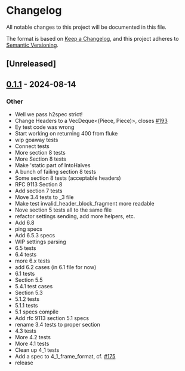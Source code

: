 # Changelog
All notable changes to this project will be documented in this file.

The format is based on [Keep a Changelog](https://keepachangelog.com/en/1.0.0/),
and this project adheres to [Semantic Versioning](https://semver.org/spec/v2.0.0.html).

## [Unreleased]

## [0.1.1](https://github.com/bearcove/fluke/compare/httpwg-macros-v0.1.0...httpwg-macros-v0.1.1) - 2024-08-14

### Other
- Well we pass h2spec strict!
- Change Headers to a VecDeque<(Piece, Piece)>, closes [#193](https://github.com/bearcove/fluke/pull/193)
- Ey test code was wrong
- Start working on returning 400 from fluke
- wip goaway tests
- Connect tests
- More section 8 tests
- More Section 8 tests
- Make 'static part of IntoHalves
- A bunch of failing section 8 tests
- Some section 8 tests (acceptable headers)
- RFC 9113 Section 8
- Add section 7 tests
- Move 3.4 tests to _3 file
- Make test invalid_header_block_fragment more readable
- Nove section 5 tests all to the same file
- refactor settings sending, add more helpers, etc.
- Add 6.8
- ping specs
- Add 6.5.3 specs
- WIP settings parsing
- 6.5 tests
- 6.4 tests
- more 6.x tests
- add 6.2 cases (in 6.1 file for now)
- 6.1 tests
- Section 5.5
- 5.4.1 test cases
- Section 5.3
- 5.1.2 tests
- 5.1.1 tests
- 5.1 specs compile
- Add rfc 9113 section 5.1 specs
- rename 3.4 tests to proper section
- 4.3 tests
- More 4.2 tests
- More 4.1 tests
- Clean up 4_1 tests
- Add a spec to 4_1_frame_format, cf. [#175](https://github.com/bearcove/fluke/pull/175)
- release
